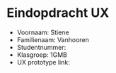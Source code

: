 # Eindopdracht UX

- Voornaam: Stiene
- Familienaam:  Vanhooren
- Studentnummer: 
- Klasgroep: 1GMB
- UX prototype link: 
